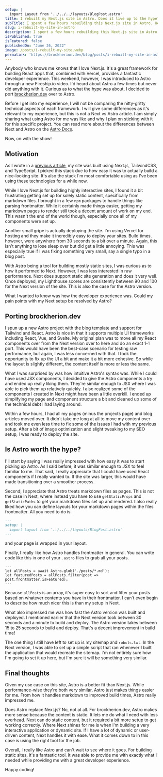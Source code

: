 ```yaml
---
setup: |
  import Layout from '../../../layouts/BlogPost.astro'
title: I rebuilt my Next.js site in Astro. Does it live up to the hype?
subTitle: I spent a few hours rebuilding this Next.js site in Astro. Here's how my experience was with it and my thoughts on Astro as a whole.
slug: i-rebuilt-my-site-in-astro
description: I spent a few hours rebuilding this Next.js site in Astro. Here's how my experience was with it and my thoughts on Astro as a whole.
isPublished: true
isFeatured: false
publishedOn: "June 26, 2022"
image: /posts/i-rebuilt-my-site.webp
permalink: 'https://brockherion.dev/blog/posts/i-rebuilt-my-site-in-astro'
---
```


Anybody who knows me knows that I love Next.js. It's a great framework for building React apps that, combined with Vercel, provides a fantastic developer experience. This weekend, however, I was introduced to Astro through a new Fireship.io video. I'd heard about Astro a few times but never did anything with it. Curious as to what the hype was about, I decided to port [brockherion.dev](https://brockherion.dev) over to Astro.

Before I get into my experience, I will not be comparing the nitty-gritty technical aspects of each framework. I will give some differences as it's relevant to my experience, but this is not a Next vs Astro article. I am simply sharing what using Astro for me was like and why I plan on sticking with it for this specific project. You can read more about the differences between Next and Astro on the [Astro Docs](https://docs.astro.build/en/comparing-astro-vs-other-tools/#nextjs-vs-astro).

Now, on with the show!

## Motivation

As I wrote in a [previous article](https://brockherion.dev/blog/posts/how-i-built-brockherion-dev), my site was built using Next.js, TailwindCSS, and TypeScript. I picked this stack due to how easy it was to actually build a nice-looking site. It's also the stack I'm most comfortable using as I've been using these technologies for a while now.

While I love Next.js for building highly interactive sites, I found it a bit frustrating getting set up for solely static content, specifically from markdown files. I brought in a few  `npm` packages to handle things like parsing frontmatter. While it certainly made things easier, getting my markdown pages to render still took a decent amount of work on my end. This wasn't the end of the world though, especially once all of my components were set up.

Another small gripe is actually deploying the site. I'm using Vercel for hosting and they make it incredibly easy to deploy your sites. Build times, however, were anywhere from 30 seconds to a bit over a minute. Again, this isn't anything to lose sleep over but did get a little annoying. This was especially true if I was fixing something very small, say a single typo in a blog post.

With Astro being a tool for building mostly static sites, I was curious as to how it performed to Next. However, I was less interested in raw performance. Next does support static site generation and does it very well. Once deployed, my Lighthouse scores are consistently between 90 and 100 for the Next version of the site. This is also the case for the Astro version.

What I wanted to know was how the developer experience was. Could my pain points with my Next setup be resolved by Astro?

## Porting brockherion.dev

I spun up a new Astro project with the blog template and support for Tailwind and React. Astro is nice in that it supports multiple UI frameworks including React, Vue, and Svelte. My original plan was to move all my React components over from the Next version over to here and do an exact 1-1 port. This would have been the best-case scenario for testing raw performance, but again, I was less concerned with that. I took the opportunity to fix up the UI a bit and make it a bit more cohesive. So while the layout is slightly different, the content itself is more or less the same.

What I was surprised by was how intuitive Astro's syntax was. While I could have used JSX components, I decided to give the Astro components a try and ended up really liking them. They're similar enough to JSX where I was able to pick them up relatively quickly. I also realized some of the components I created in Next might have been a little overkill. I ended up simplifying my page and component structure a bit and cleaned up some of the technical debt I had laying around.

Within a few hours, I had all my pages (minus the projects page) and blog articles moved over. It didn't take me long at all to move my content over and took me even less time to fix some of the issues I had with my previous setup. After a bit of image optimization and slight tweaking to my SEO setup, I was ready to deploy the site.

## Is Astro worth the hype?

I'll start by saying I was really impressed with how easy it was to start picking up Astro. As I said before, it was similar enough to JSX to feel familiar to me. That said, I really appreciate that I could have used React components if I really wanted to. If the site was larger, this would have made transitioning over a smoother process.

Second, I appreciate that Astro treats markdown files as pages. This is not the case in Next, where instead you have to use `getStaticProps` and `getStaticPaths` to get your markdown files set up and rendered. I also really liked how you can define layouts for your markdown pages within the files frontmatter. All you need to do is

```md
---
setup: |
  import Layout from '../../../layouts/BlogPost.astro'
---
```

and your page is wrapped in your layout.

Finally, I really like how Astro handles frontmatter in general. You can write code like this in one of your `.astro` files to grab all your posts.

```astro
---
let allPosts = await Astro.glob('./posts/*.md');
let featuredPosts = allPosts.filter(post => post.frontmatter.isFeatured);
---
```

Because `allPosts` is an array, it's super easy to sort and filter your posts based on whatever contents you have in their frontmatter. I can't even begin to describe how much nicer this is than my setup in Next.

What also impressed me was how fast the Astro version was built and deployed. I mentioned earlier that the Next version took between 30 seconds and a minute to build and deploy. The Astro version takes between 15 to 25 seconds to build and deploy. That's a decent improvement in build time!

The one thing I still have left to set up is my sitemap and `robots.txt`. In the Next version, I was able to set up a simple script that ran whenever I built the application that would recreate the sitemap. I'm not entirely sure how I'm going to set it up here, but I'm sure it will be something very similar.

## Final thoughts

Given my use case on this site, Astro is a better fit than Next.js. While performance-wise they're both very similar, Astro just makes things easier for me. From how it handles markdown to improved build times, Astro really impressed me.

Does Astro replace Next.js? No, not at all. For brockherion.dev, Astro makes more sense because the content is static. It lets me do what I need with less overhead. Next can do static content, but it required a bit more setup to get working correctly. Where Next shines for me is when I'm building a very interactive application or dynamic site. If I have a lot of dynamic or user-driven content, Next handles it with ease. What it comes down to in this case is using the right tool for the job.

Overall, I really like Astro and can't wait to see where it goes. For building static sites, it's a fantastic tool. It was able to provide me with exactly what I needed while providing me with a great developer experience.

Happy coding!
